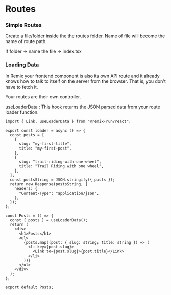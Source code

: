 # Routes

### Simple Routes

Create a file/folder inside the the routes folder. Name of file will become the name of route path.

If folder => name the file => index.tsx

### Loading Data

In Remix your frontend component is also its own API route and it already knows how to talk to itself on the server from the browser. That is, you don't have to fetch it.

Your routes are their own controller.

useLoaderData : This hook returns the JSON parsed data from your route loader function.

```
import { Link, useLoaderData } from "@remix-run/react";

export const loader = async () => {
  const posts = [
    {
      slug: "my-first-title",
      title: "my-first-post",
    },
    {
      slug: "trail-riding-with-one-wheel",
      title: "Trail Riding with one wheel",
    },
  ];
  const postsString = JSON.stringify({ posts });
  return new Response(postsString, {
    headers: {
      "Content-Type": "application/json",
    },
  });
};

const Posts = () => {
  const { posts } = useLoaderData();
  return (
    <div>
      <h1>Posts</h1>
      <ul>
        {posts.map((post: { slug: string; title: string }) => (
          <li key={post.slug}>
            <Link to={post.slug}>{post.title}</Link>
          </li>
        ))}
      </ul>
    </div>
  );
};

export default Posts;
```

